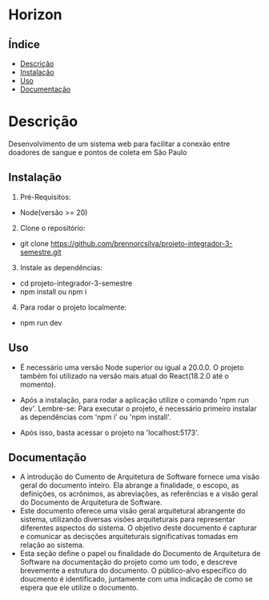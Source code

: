 # Horizon

## Índice 
- [Descrição](#descrição)
- [Instalação](#instalação)
- [Uso](#uso)
- [Documentação](#documentação)

# Descrição
Desenvolvimento de um sistema web para facilitar a conexão entre doadores de sangue e pontos de coleta em São Paulo

## Instalação
1. Pré-Requisitos: 
- Node(versão >= 20)

2. Clone o repositório:
- git clone https://github.com/brennorcsilva/projeto-integrador-3-semestre.git

3. Instale as dependências:
- cd projeto-integrador-3-semestre
- npm install ou npm i

4. Para rodar o projeto localmente:
- npm run dev

## Uso
- É necessário uma versão Node superior ou igual a 20.0.0. O projeto também foi utilizado na versão mais atual do React(18.2.0 até o momento).

- Após a instalação, para rodar a aplicação utilize o comando 'npm run dev'. Lembre-se: Para executar o projeto, é necessário primeiro instalar as dependências com 'npm i' ou 'npm install'.

- Após isso, basta acessar o projeto na 'localhost:5173'.

## Documentação
- A introdução do Cumento de Arquitetura de Software fornece uma visão geral do documento inteiro. Ela abrange a finalidade, o escopo, as definições, os acrônimos, as abreviações, as referências e a visão geral do Documento de Arquitetura de Software.
- Este documento oferece uma visão geral arquitetural abrangente do sistema, utilizando diversas visões arquiteturais para representar diferentes aspectos do sistema. O objetivo deste documento é capturar e comunicar as decisções arquiteturais significativas tomadas em relação ao sistema.
- Esta seção define o papel ou finalidade do Documento de Arquitetura de Software na documentação do projeto como um todo, e descreve brevemente a estrutura do documento. O público-alvo específico do doucmento é identificado, juntamente com uma indicação de como se espera que ele utilize o documento.